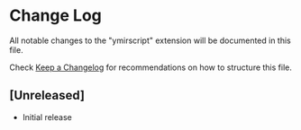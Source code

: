 # Change Log

All notable changes to the "ymirscript" extension will be documented in this file.

Check [Keep a Changelog](http://keepachangelog.com/) for recommendations on how to structure this file.

## [Unreleased]

- Initial release